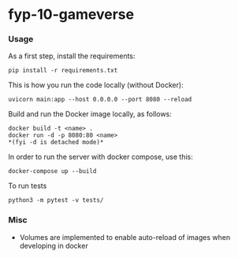 # fyp-10-gameverse

### Usage

As a first step, install the requirements:

```
pip install -r requirements.txt
```

This is how you run the code locally (without Docker):

```
uvicorn main:app --host 0.0.0.0 --port 8080 --reload
```

Build and run the Docker image locally, as follows:

```
docker build -t <name> .
docker run -d -p 8080:80 <name>
*(fyi -d is detached mode)*
```

In order to run the server with docker compose, use this:

```
docker-compose up --build
```

To run tests
```
python3 -m pytest -v tests/
```

### Misc

- Volumes are implemented to enable auto-reload of images when developing in docker

